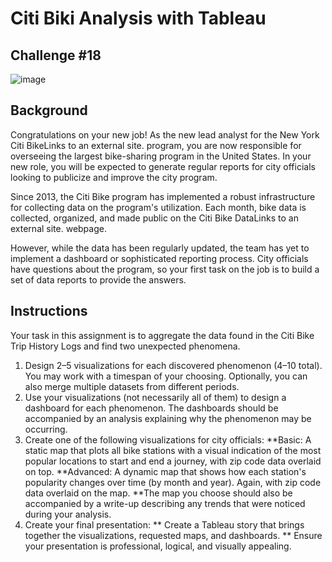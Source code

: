 # Citi Biki Analysis with Tableau
## Challenge #18
![image](https://github.com/bathl01/Citi_Bike_Challenge_18/assets/145512041/f74772a6-06d6-4f4b-9524-f70e92e5c11c)
## Background
Congratulations on your new job! As the new lead analyst for the New York Citi BikeLinks to an external site. program, you are now responsible for overseeing the largest 
bike-sharing program in the United States. In your new role, you will be expected to generate regular reports for city officials looking to publicize and improve the city program.

Since 2013, the Citi Bike program has implemented a robust infrastructure for collecting data on the program's utilization. Each month, bike data is collected, organized, and 
made public on the Citi Bike DataLinks to an external site. webpage.

However, while the data has been regularly updated, the team has yet to implement a dashboard or sophisticated reporting process. City officials have questions about the program, 
so your first task on the job is to build a set of data reports to provide the answers.

## Instructions
Your task in this assignment is to aggregate the data found in the Citi Bike Trip History Logs and find two unexpected phenomena.

1. Design 2–5 visualizations for each discovered phenomenon (4–10 total). You may work with a timespan of your choosing. Optionally, you can also merge multiple datasets from different periods.
2. Use your visualizations (not necessarily all of them) to design a dashboard for each phenomenon. The dashboards should be accompanied by an analysis explaining why the phenomenon may be occurring.
3. Create one of the following visualizations for city officials:
**Basic: A static map that plots all bike stations with a visual indication of the most popular locations to start and end a journey, with zip code data overlaid on top.
**Advanced: A dynamic map that shows how each station's popularity changes over time (by month and year). Again, with zip code data overlaid on the map.
**The map you choose should also be accompanied by a write-up describing any trends that were noticed during your analysis.
4. Create your final presentation:
** Create a Tableau story that brings together the visualizations, requested maps, and dashboards.
** Ensure your presentation is professional, logical, and visually appealing.
